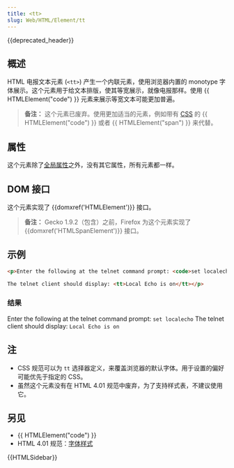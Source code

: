 ```yaml
---
title: <tt>
slug: Web/HTML/Element/tt
---
```


{{deprecated_header}}

## 概述

HTML 电报文本元素 (`<tt>`) 产生一个内联元素，使用浏览器内置的 monotype 字体展示。这个元素用于给文本排版，使其等宽展示，就像电报那样。使用 {{ HTMLElement("code") }} 元素来展示等宽文本可能更加普遍。

> **备注：** 这个元素已废弃。使用更加适当的元素，例如带有 [CSS](/zh-CN/docs/CSS) 的 {{ HTMLElement("code") }} 或者 {{ HTMLElement("span") }} 来代替。

## 属性

这个元素除了[全局属性](/zh-CN/docs/Web/HTML/global_attributes)之外，没有其它属性，所有元素都一样。

## DOM 接口

这个元素实现了 {{domxref('HTMLElement')}} 接口。

> **备注：** Gecko 1.9.2（包含）之前，Firefox 为这个元素实现了 {{domxref('HTMLSpanElement')}} 接口。

## 示例

```html
<p>Enter the following at the telnet command prompt: <code>set localecho</code><br />

The telnet client should display: <tt>Local Echo is on</tt></p>
```

### 结果

Enter the following at the telnet command prompt: `set localecho`
The telnet client should display: `Local Echo is on`

## 注

- CSS 规范可以为 `tt` 选择器定义，来覆盖浏览器的默认字体。用于设置的偏好可能优先于指定的 CSS。
- 虽然这个元素没有在 HTML 4.01 规范中废弃，为了支持样式表，不建议使用它。

## 另见

- {{ HTMLElement("code") }}
- HTML 4.01 规范：[字体样式](http://www.w3.org/TR/html4/present/graphics.html#h-15.2)

{{HTMLSidebar}}
